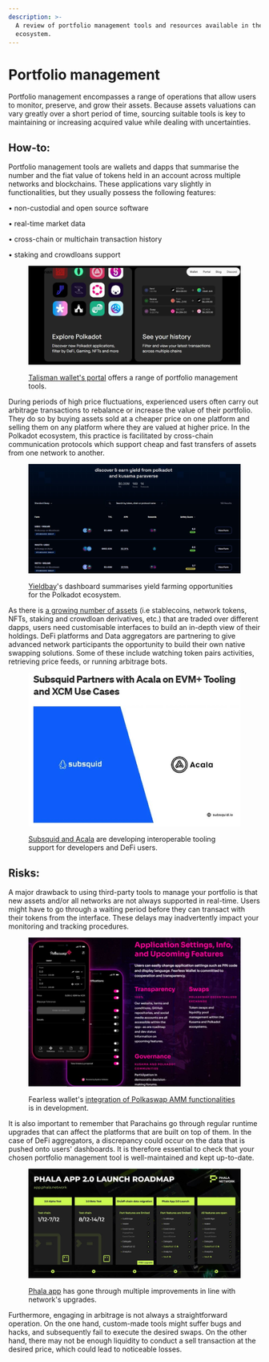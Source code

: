 ```yaml
---
description: >-
  A review of portfolio management tools and resources available in the Polkadot
  ecosystem.
---
```


# Portfolio management

Portfolio management encompasses a range of operations that allow users to monitor, preserve, and grow their assets. Because assets valuations can vary greatly over a short period of time, sourcing suitable tools is key to maintaining or increasing  acquired value while dealing with uncertainties.&#x20;



## How-to:

Portfolio management tools are wallets and dapps that summarise the number and the fiat value of tokens held in an account across multiple networks and blockchains. These applications vary slightly in functionalities, but they usually possess the following features:

• non-custodial and open source software

• real-time market data

• cross-chain or multichain transaction history&#x20;

• staking and crowdloans support

<figure><img src="../../../.gitbook/assets/O_SwappingTalisman.JPG" alt=""><figcaption><p><a href="https://www.talisman.xyz/portal">Talisman wallet's portal</a> offers a range of portfolio management tools.</p></figcaption></figure>



During periods of high price fluctuations, experienced users often carry out arbitrage transactions to rebalance or increase the value of their portfolio. They do so by buying assets sold at a cheaper price on one platform and selling them on any platform where they are valued at higher price. In the Polkadot ecosystem, this practice is facilitated by cross-chain communication protocols which support cheap and fast transfers of assets from one network to another.&#x20;

<figure><img src="../../../.gitbook/assets/O_SwappingYieldbay.JPG" alt=""><figcaption><p><a href="https://list.yieldbay.io/">Yieldbay</a>'s dashboard summarises yield farming opportunities for the Polkadot ecosystem.</p></figcaption></figure>



As there is [a growing number of assets](token-swaps.md) (i.e stablecoins, network tokens, NFTs, staking and crowdloan derivatives, etc.) that are traded over different dapps, users need customisable interfaces to build an in-depth view of their holdings. DeFi platforms and Data aggregators are partnering to give advanced network participants the opportunity to build their own native swapping solutions. Some of these include watching token pairs activities, retrieving price feeds, or running arbitrage bots.

<figure><img src="../../../.gitbook/assets/O_SwappingSubsquidAcala.JPG" alt=""><figcaption><p><a href="https://medium.com/subsquid/subsquid-partners-with-acala-on-evm-tooling-and-xcm-use-cases-9de22255b6b4">Subsquid and Acala</a> are developing interoperable tooling support for developers and DeFi users. </p></figcaption></figure>



## Risks:&#x20;

A major drawback to using third-party tools to manage your portfolio is that new assets and/or all networks are not always supported in real-time. Users might have to go through a waiting period before they can transact with their tokens from the interface. These delays may inadvertently impact your monitoring and tracking procedures.

<figure><img src="../../../.gitbook/assets/O_SwappingFearlessfeatures.JPG" alt=""><figcaption><p>Fearless wallet's <a href="https://fearlesswallet.io/#Roadmap">integration of Polkaswap AMM functionalities</a> is in development.</p></figcaption></figure>



It is also important to remember that Parachains go through regular runtime upgrades that can affect the platforms that are built on top of them. In the case of DeFi aggregators, a discrepancy could occur on the data that is pushed onto users' dashboards. It is therefore essential to check that your chosen portfolio management tool is well-maintained and kept up-to-date.

<figure><img src="../../../.gitbook/assets/O_SwappingPhaladapp.JPG" alt=""><figcaption><p><a href="https://app.phala.network/">Phala app</a> has gone through multiple improvements in line with network's upgrades.</p></figcaption></figure>



Furthermore, engaging in arbitrage is not always a straightforward operation. On the one hand, custom-made tools might suffer bugs and hacks, and subsequently fail to execute the desired swaps. On the other hand, there may not be enough liquidity to conduct a sell transaction at the desired price, which could lead to noticeable losses.&#x20;

